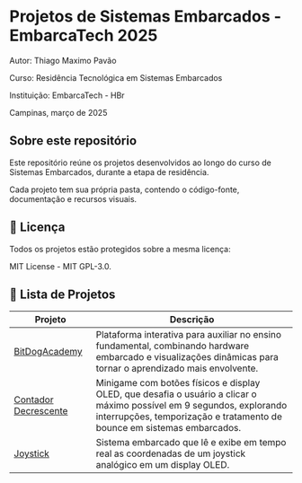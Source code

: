 # Projetos de Sistemas Embarcados - EmbarcaTech 2025

Autor: Thiago Maximo Pavão

Curso: Residência Tecnológica em Sistemas Embarcados

Instituição: EmbarcaTech - HBr

Campinas, março de 2025

## Sobre este repositório

Este repositório reúne os projetos desenvolvidos ao longo do curso de Sistemas Embarcados, durante a etapa de residência.  

Cada projeto tem sua própria pasta, contendo o código-fonte, documentação e recursos visuais.

## 📜 Licença

Todos os projetos estão protegidos sobre a mesma licença:

MIT License - MIT GPL-3.0.

## 📂 Lista de Projetos

| Projeto | Descrição |
|---------|-----------|
| [BitDogAcademy](./projetos/BitDogAcademy/) | Plataforma interativa para auxiliar no ensino fundamental, combinando hardware embarcado e visualizações dinâmicas para tornar o aprendizado mais envolvente. |
| [Contador Decrescente](./projetos/ContadorDecrescente/) | Minigame com botões físicos e display OLED, que desafia o usuário a clicar o máximo possível em 9 segundos, explorando interrupções, temporização e tratamento de bounce em sistemas embarcados. |
| [Joystick](./projetos/Joystick/) | Sistema embarcado que lê e exibe em tempo real as coordenadas de um joystick analógico em um display OLED. |
